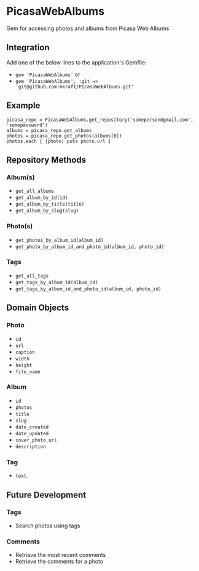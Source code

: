 PicasaWebAlbums
===============

Gem for accessing photos and albums from Picasa Web Albums

Integration
-----------

Add one of the below lines to the application's Gemfile:

- `gem 'PicasaWebAlbums'`
or
- `gem 'PicasaWebAlbums', :git => 'git@github.com:mkraft/PicasaWebAlbums.git'`

Example
-------

	picasa_repo = PicasaWebAlbums.get_repository('someperson@gmail.com', 'somepassword')
	albums = picasa_repo.get_albums
	photos = picasa_repo.get_photos(albums[0])
	photos.each { |photo| puts photo.url }

Repository Methods
-------------------

### Album(s)

- `get_all_albums`
- `get_album_by_id(id)`
- `get_album_by_title(title)`
- `get_album_by_slug(slug)`

### Photo(s)

- `get_photos_by_album_id(album_id)`
- `get_photo_by_album_id_and_photo_id(album_id, photo_id)`

### Tags

- `get_all_tags`
- `get_tags_by_album_id(album_id)`
- `get_tags_by_album_id_and_photo_id(album_id, photo_id)`

Domain Objects
--------------

### Photo

- `id`
- `url`
- `caption`
- `width`
- `height`
- `file_name`

### Album

- `id`
- `photos`
- `title`
- `slug`
- `date_created`
- `date_updated`
- `cover_photo_url`
- `description`

### Tag

- `text`

Future Development
------------------

### Tags

- Search photos using tags

### Comments

- Retrieve the most recent comments
- Retrieve the comments for a photo